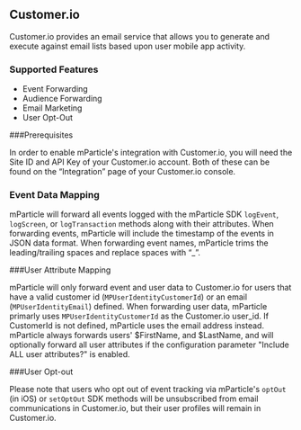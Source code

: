 
## Customer.io

Customer.io provides an email service that allows you to generate and execute against email lists based upon user mobile app activity. 

### Supported Features

* Event Forwarding
* Audience Forwarding
* Email Marketing
* User Opt-Out

###Prerequisites

In order to enable mParticle's integration with Customer.io, you will need the Site ID and API Key of your Customer.io account. Both of these can be found on the “Integration” page of your Customer.io console.

### Event Data Mapping

mParticle will forward all events logged with the mParticle SDK `logEvent`, `logScreen`, or `logTransaction` methods along with their attributes. When forwarding events, mParticle will include the timestamp of the events in JSON data format.  When forwarding event names, mParticle trims the leading/trailing spaces and replace spaces with “_”.

###User Attribute Mapping

mParticle will only forward event and user data to Customer.io for users that have a valid customer id (`MPUserIdentityCustomerId`) or an email (`MPUserIdentityEmail`) defined. When forwarding user data, mParticle primarly uses `MPUserIdentityCustomerId` as the Customer.io user_id. If CustomerId is not defined, mParticle uses the email address instead.  mParticle always forwards  users' $FirstName, and $LastName, and will optionally forward all user attributes if the configuration parameter "Include ALL user attributes?" is enabled.

###User Opt-out

Please note that users who opt out of event tracking via mParticle's `optOut` (in iOS) or `setOptOut` SDK methods will be unsubscribed from email communications in Customer.io, but their user profiles will remain in Customer.io.